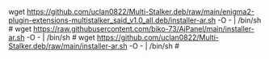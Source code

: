 wget https://github.com/uclan0822/Multi-Stalker.deb/raw/main/enigma2-plugin-extensions-multistalker_said_v1.0_all.deb/installer-ar.sh -O - | /bin/sh #
wget https://raw.githubusercontent.com/biko-73/AjPanel/main/installer-ar.sh -O - | /bin/sh #
wget https://github.com/uclan0822/Multi-Stalker.deb/raw/main/installer-ar.sh -O - | /bin/sh #
